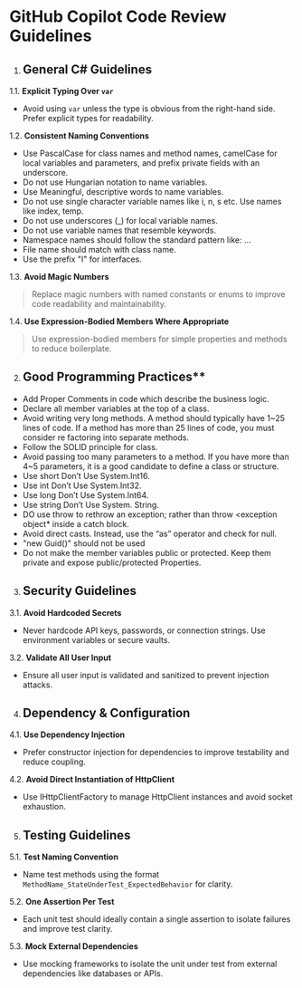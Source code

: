 # GitHub Copilot Code Review Guidelines

1. ## General C# Guidelines

1.1. **Explicit Typing Over `var`**
   * Avoid using `var` unless the type is obvious from the right-hand side. Prefer explicit types for readability.

1.2. **Consistent Naming Conventions**
* Use PascalCase for class names and method names, camelCase for local variables and parameters, and prefix private fields with an underscore.
*  Do not use Hungarian notation to name variables. 
*  Use Meaningful, descriptive words to name variables.
* Do not use single character variable names like i, n, s etc. Use names like index, temp.
*  Do not use underscores (_) for local variable names. 
*  Do not use variable names that resemble keywords.
*  Namespace names should follow the standard pattern like: <company name>.<product name>.<top level module>.<bottom level module>
*  File name should match with class name.
*  Use the prefix "I" for interfaces.

1.3. **Avoid Magic Numbers**
   > Replace magic numbers with named constants or enums to improve code readability and maintainability.

1.4. **Use Expression-Bodied Members Where Appropriate**
   > Use expression-bodied members for simple properties and methods to reduce boilerplate.

2. ## Good Programming Practices**
* Add Proper Comments in code which describe the business logic.
* Declare all member variables at the top of a class.
* Avoid writing very long methods. A method should typically have 1~25 lines of code. If a method has more than 25 lines of code, you must consider re factoring into separate methods. 
* Follow the SOLID principle for class.
* Avoid passing too many parameters to a method. If you have more than 4~5 parameters, it is a good candidate to define a class or structure.
* Use short Don’t Use System.Int16.
* Use int Don’t Use System.Int32.
* Use long Don’t Use System.Int64.
* Use string Don’t Use System. String.
* DO use throw to rethrow an exception; rather than throw <exception object* inside a catch block.
* Avoid direct casts. Instead, use the “as” operator and check for null. 
* "new Guid()" should not be used
* Do not make the member variables public or protected. Keep them private and expose public/protected Properties.

3. ## Security Guidelines

3.1. **Avoid Hardcoded Secrets**
   * Never hardcode API keys, passwords, or connection strings. Use environment variables or secure vaults.

3.2. **Validate All User Input**
   * Ensure all user input is validated and sanitized to prevent injection attacks.

4. ## Dependency & Configuration

4.1. **Use Dependency Injection**
   * Prefer constructor injection for dependencies to improve testability and reduce coupling.

4.2. **Avoid Direct Instantiation of HttpClient**
   * Use IHttpClientFactory to manage HttpClient instances and avoid socket exhaustion.

5. ## Testing Guidelines

5.1. **Test Naming Convention**
   * Name test methods using the format `MethodName_StateUnderTest_ExpectedBehavior` for clarity.

5.2. **One Assertion Per Test**
   * Each unit test should ideally contain a single assertion to isolate failures and improve test clarity.

5.3. **Mock External Dependencies**
   * Use mocking frameworks to isolate the unit under test from external dependencies like databases or APIs.


